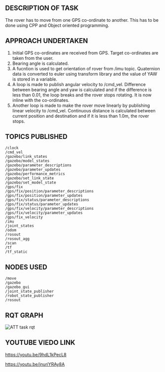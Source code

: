 ## DESCRIPTION OF TASK
The rover has to move from one GPS co-ordinate to another.
This has to be done using CPP and Object oriented programming.

## APPROACH UNDERTAKEN
1. Initial GPS co-ordinates are received from GPS. Target co-ordinates are taken from the user.
2. Bearing angle is calculated.
3. A fucntion is used to get orientation of rover from /imu topic. Quaternion data is converted to euler using transform library and the value of YAW is stored in a variable.
4. A loop is made to publish angular velocity to /cmd_vel. Difference between bearing angle and yaw is calculated and if the difference is less than 0.01, the loop breaks and the rover stops rotating. It is now inline with the co-ordinates.
5. Another loop is made to make the rover move linearly by publishing linear velocity to /cmd_vel. Continuous distance is calculated between current position and destination and if it is less than 1.0m, the rover stops.

## TOPICS PUBLISHED
```
/clock
/cmd_vel
/gazebo/link_states
/gazebo/model_states
/gazebo/parameter_descriptions
/gazebo/parameter_updates
/gazebo/performance_metrics
/gazebo/set_link_state
/gazebo/set_model_state
/gps/fix
/gps/fix/position/parameter_descriptions
/gps/fix/position/parameter_updates
/gps/fix/status/parameter_descriptions
/gps/fix/status/parameter_updates
/gps/fix/velocity/parameter_descriptions
/gps/fix/velocity/parameter_updates
/gps/fix_velocity
/imu
/joint_states
/odom
/rosout
/rosout_agg
/scan
/tf
/tf_static
```

## NODES USED
```
/move
/gazebo
/gazebo_gui
/joint_state_publisher
/robot_state_publisher
/rosout
```

## RQT GRAPH
![ATT task rqt](https://user-images.githubusercontent.com/117933472/221683925-e13c2555-b620-4815-aacd-c20b4518d36c.png)


## YOUTUBE VIEDO LINK
https://youtu.be/9hdL1kPecL8

https://youtu.be/jnuriYRAy8A



